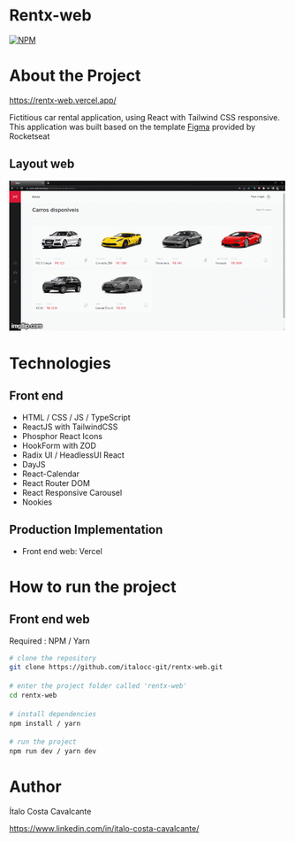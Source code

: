 # Rentx-web

[![NPM](https://img.shields.io/npm/l/react)](https://github.com/italocc-git/rentx-web/blob/main/LICENSE) 

# About the Project

https://rentx-web.vercel.app/

Fictitious car rental application, using React with Tailwind CSS responsive. This application was built based on the template
[Figma](https://www.figma.com/file/NbXXMmciQ7Hk8F1IhZyCep/RentX-Ignite?t=ot8yPKpbpF1PhddJ-0 "Modelo do figma") provided by Rocketseat

## Layout web

![Web 1](https://github.com/italocc-git/rentx-web/blob/main/src/assets/gif/rentx-gif.gif)

# Technologies
## Front end
- HTML / CSS / JS / TypeScript
- ReactJS with TailwindCSS
- Phosphor React Icons
- HookForm with ZOD
- Radix UI / HeadlessUI React
- DayJS
- React-Calendar
- React Router DOM
- React Responsive Carousel
- Nookies

## Production Implementation
- Front end web: Vercel

# How to run the project

## Front end web
Required : NPM / Yarn

```bash
# clone the repository
git clone https://github.com/italocc-git/rentx-web.git

# enter the project folder called 'rentx-web'
cd rentx-web

# install dependencies
npm install / yarn

# run the project
npm run dev / yarn dev
```

# Author

Ítalo Costa Cavalcante

https://www.linkedin.com/in/italo-costa-cavalcante/
